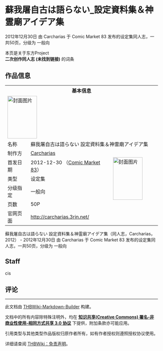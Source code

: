 # 蘇我屠自古は語らない_設定資料集＆神霊廟アイデア集

<!-- source html: G:\repos\THBWiki-Markdown-Builder\THBWikiMarkdown\Temp\main\8\8b\ns0%3A%E8%98%87%E6%88%91%E5%B1%A0%E8%87%AA%E5%8F%A4%E3%81%AF%E8%AA%9E%E3%82%89%E3%81%AA%E3%81%84_%E8%A8%AD%E5%AE%9A%E8%B3%87%E6%96%99%E9%9B%86%EF%BC%86%E7%A5%9E%E9%9C%8A%E5%BB%9F%E3%82%A2%E3%82%A4%E3%83%87%E3%82%A2%E9%9B%86.html -->

2012年12月30日 由 Carcharias 于 Comic Market 83 发布的设定集同人志，一共50页，分级为 一般向

本页是关于东方Project  
 **二次创作同人志 (未找到链接)** 的词条
## 作品信息

<table><tbody><tr><th colspan="3">基本信息</th></tr><tr><td class="cover-artwork-mobile" colspan="2"><a href="./文件-蘇我屠自古は語らない_設定資料集＆神霊廟アイデア集封面.jpg.md" class="image" title="封面图片"><img alt="封面图片" src="https://upload.thwiki.cc/thumb/a/a5/%E8%98%87%E6%88%91%E5%B1%A0%E8%87%AA%E5%8F%A4%E3%81%AF%E8%AA%9E%E3%82%89%E3%81%AA%E3%81%84_%E8%A8%AD%E5%AE%9A%E8%B3%87%E6%96%99%E9%9B%86%EF%BC%86%E7%A5%9E%E9%9C%8A%E5%BB%9F%E3%82%A2%E3%82%A4%E3%83%87%E3%82%A2%E9%9B%86%E5%B0%81%E9%9D%A2.jpg/97px-%E8%98%87%E6%88%91%E5%B1%A0%E8%87%AA%E5%8F%A4%E3%81%AF%E8%AA%9E%E3%82%89%E3%81%AA%E3%81%84_%E8%A8%AD%E5%AE%9A%E8%B3%87%E6%96%99%E9%9B%86%EF%BC%86%E7%A5%9E%E9%9C%8A%E5%BB%9F%E3%82%A2%E3%82%A4%E3%83%87%E3%82%A2%E9%9B%86%E5%B0%81%E9%9D%A2.jpg" decoding="async" loading="lazy" width="97" height="140" srcset="https://upload.thwiki.cc/thumb/a/a5/%E8%98%87%E6%88%91%E5%B1%A0%E8%87%AA%E5%8F%A4%E3%81%AF%E8%AA%9E%E3%82%89%E3%81%AA%E3%81%84_%E8%A8%AD%E5%AE%9A%E8%B3%87%E6%96%99%E9%9B%86%EF%BC%86%E7%A5%9E%E9%9C%8A%E5%BB%9F%E3%82%A2%E3%82%A4%E3%83%87%E3%82%A2%E9%9B%86%E5%B0%81%E9%9D%A2.jpg/146px-%E8%98%87%E6%88%91%E5%B1%A0%E8%87%AA%E5%8F%A4%E3%81%AF%E8%AA%9E%E3%82%89%E3%81%AA%E3%81%84_%E8%A8%AD%E5%AE%9A%E8%B3%87%E6%96%99%E9%9B%86%EF%BC%86%E7%A5%9E%E9%9C%8A%E5%BB%9F%E3%82%A2%E3%82%A4%E3%83%87%E3%82%A2%E9%9B%86%E5%B0%81%E9%9D%A2.jpg 1.5x, https://upload.thwiki.cc/thumb/a/a5/%E8%98%87%E6%88%91%E5%B1%A0%E8%87%AA%E5%8F%A4%E3%81%AF%E8%AA%9E%E3%82%89%E3%81%AA%E3%81%84_%E8%A8%AD%E5%AE%9A%E8%B3%87%E6%96%99%E9%9B%86%EF%BC%86%E7%A5%9E%E9%9C%8A%E5%BB%9F%E3%82%A2%E3%82%A4%E3%83%87%E3%82%A2%E9%9B%86%E5%B0%81%E9%9D%A2.jpg/195px-%E8%98%87%E6%88%91%E5%B1%A0%E8%87%AA%E5%8F%A4%E3%81%AF%E8%AA%9E%E3%82%89%E3%81%AA%E3%81%84_%E8%A8%AD%E5%AE%9A%E8%B3%87%E6%96%99%E9%9B%86%EF%BC%86%E7%A5%9E%E9%9C%8A%E5%BB%9F%E3%82%A2%E3%82%A4%E3%83%87%E3%82%A2%E9%9B%86%E5%B0%81%E9%9D%A2.jpg 2x" data-file-width="267" data-file-height="384"></a></td>
</tr><tr><td class="label">名称</td><td colspan="2"> 蘇我屠自古は語らない 設定資料集＆神霊廟アイデア集 </td></tr><tr><td class="label">制作方</td><td><a href="./Carcharias.md" title="Carcharias">Carcharias</a></td><td class="cover-artwork" rowspan="5" style="min-width:140px;"><a href="./文件-蘇我屠自古は語らない_設定資料集＆神霊廟アイデア集封面.jpg.md" class="image" title="封面图片"><img alt="封面图片" src="https://upload.thwiki.cc/thumb/a/a5/%E8%98%87%E6%88%91%E5%B1%A0%E8%87%AA%E5%8F%A4%E3%81%AF%E8%AA%9E%E3%82%89%E3%81%AA%E3%81%84_%E8%A8%AD%E5%AE%9A%E8%B3%87%E6%96%99%E9%9B%86%EF%BC%86%E7%A5%9E%E9%9C%8A%E5%BB%9F%E3%82%A2%E3%82%A4%E3%83%87%E3%82%A2%E9%9B%86%E5%B0%81%E9%9D%A2.jpg/97px-%E8%98%87%E6%88%91%E5%B1%A0%E8%87%AA%E5%8F%A4%E3%81%AF%E8%AA%9E%E3%82%89%E3%81%AA%E3%81%84_%E8%A8%AD%E5%AE%9A%E8%B3%87%E6%96%99%E9%9B%86%EF%BC%86%E7%A5%9E%E9%9C%8A%E5%BB%9F%E3%82%A2%E3%82%A4%E3%83%87%E3%82%A2%E9%9B%86%E5%B0%81%E9%9D%A2.jpg" decoding="async" loading="lazy" width="97" height="140" srcset="https://upload.thwiki.cc/thumb/a/a5/%E8%98%87%E6%88%91%E5%B1%A0%E8%87%AA%E5%8F%A4%E3%81%AF%E8%AA%9E%E3%82%89%E3%81%AA%E3%81%84_%E8%A8%AD%E5%AE%9A%E8%B3%87%E6%96%99%E9%9B%86%EF%BC%86%E7%A5%9E%E9%9C%8A%E5%BB%9F%E3%82%A2%E3%82%A4%E3%83%87%E3%82%A2%E9%9B%86%E5%B0%81%E9%9D%A2.jpg/146px-%E8%98%87%E6%88%91%E5%B1%A0%E8%87%AA%E5%8F%A4%E3%81%AF%E8%AA%9E%E3%82%89%E3%81%AA%E3%81%84_%E8%A8%AD%E5%AE%9A%E8%B3%87%E6%96%99%E9%9B%86%EF%BC%86%E7%A5%9E%E9%9C%8A%E5%BB%9F%E3%82%A2%E3%82%A4%E3%83%87%E3%82%A2%E9%9B%86%E5%B0%81%E9%9D%A2.jpg 1.5x, https://upload.thwiki.cc/thumb/a/a5/%E8%98%87%E6%88%91%E5%B1%A0%E8%87%AA%E5%8F%A4%E3%81%AF%E8%AA%9E%E3%82%89%E3%81%AA%E3%81%84_%E8%A8%AD%E5%AE%9A%E8%B3%87%E6%96%99%E9%9B%86%EF%BC%86%E7%A5%9E%E9%9C%8A%E5%BB%9F%E3%82%A2%E3%82%A4%E3%83%87%E3%82%A2%E9%9B%86%E5%B0%81%E9%9D%A2.jpg/195px-%E8%98%87%E6%88%91%E5%B1%A0%E8%87%AA%E5%8F%A4%E3%81%AF%E8%AA%9E%E3%82%89%E3%81%AA%E3%81%84_%E8%A8%AD%E5%AE%9A%E8%B3%87%E6%96%99%E9%9B%86%EF%BC%86%E7%A5%9E%E9%9C%8A%E5%BB%9F%E3%82%A2%E3%82%A4%E3%83%87%E3%82%A2%E9%9B%86%E5%B0%81%E9%9D%A2.jpg 2x" data-file-width="267" data-file-height="384"></a></td>
</tr><tr><td class="label">首发日期</td><td>2012-12-30&#160;（<a href="/展会作品列表?e=Comic+Market%2383">Comic Market 83</a>）</td></tr><tr><td class="label">类型</td><td>设定集</td></tr><tr><td class="label">分级指定</td><td>一般向</td></tr><tr><td class="label">页数</td><td>50P</td></tr>
<tr><td class="label">官网页面</td><td colspan="2"><a rel="nofollow" class="external free" href="http://carcharias.3rin.net/">http://carcharias.3rin.net/</a></td></tr></tbody></table>

蘇我屠自古は語らない 設定資料集＆神霊廟アイデア集（同人志，Carcharias，2012） - 2012年12月30日 由 Carcharias 于 Comic Market 83 发布的设定集同人志，一共50页，分级为 一般向
## Staff
  
cis
  

## 评论




---

此文档由 [THBWiki-Markdown-Builder](https://github.com/Delsin-Yu/THBWiki-Markdown-Builder) 构建。

文档中的所有内容除特殊注明外，均在 [**知识共享(Creative Commons) 署名-非商业性使用-相同方式共享 3.0 协议**](https://creativecommons.org/licenses/by-sa/3.0/deed.zh-hans) 下提供，附加条款亦可能应用。

引用类型与其他类型作品版权归原作者所有，如有作者授权则遵照授权协议使用。

详细请查阅 [THBWiki：免责声明](https://thbwiki.cc/THBWiki:%E5%85%8D%E8%B4%A3%E5%A3%B0%E6%98%8E)。

